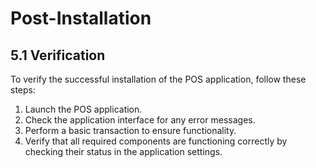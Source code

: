 # Post-Installation

## 5.1 Verification
To verify the successful installation of the POS application, follow these steps:

1. Launch the POS application.
2. Check the application interface for any error messages.
3. Perform a basic transaction to ensure functionality.
4. Verify that all required components are functioning correctly by checking their status in the application settings.